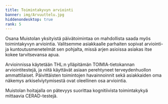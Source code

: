 ```yaml
---
title: Toimintakyvyn arviointi
banner: img/Arvuuttelu.jpg
hiddenondesktop: true
rank: 5
---
```


Osana Muistolan yksityistä päivätoimintaa on mahdollista saada myös toimintakyvyn arviointia. Valitsemme asiakkaalle parhaiten sopivat arviointi- ja kuntoutusmenetelmät sen pohjalta, missä arjen asioissa asiakas itse kokee tarvitsevansa apua. 

Arvioinnissa käytetään THL:n ylläpitämän TOIMIA-tietokannan arviointitestejä, ja niitä käyttävät asiaan perehtyneet terveydenhuollon ammattilaiset. Päivittäisten toimintojen havainnoinnit sekä asiakkaiden oma näkemys arkiselviytymisestä ovat oleellinen osa arviointia. 

Muistolan hoitajalla on pätevyys suorittaa kognitiivista toimintakykyä mittaavia CERAD-testejä.
